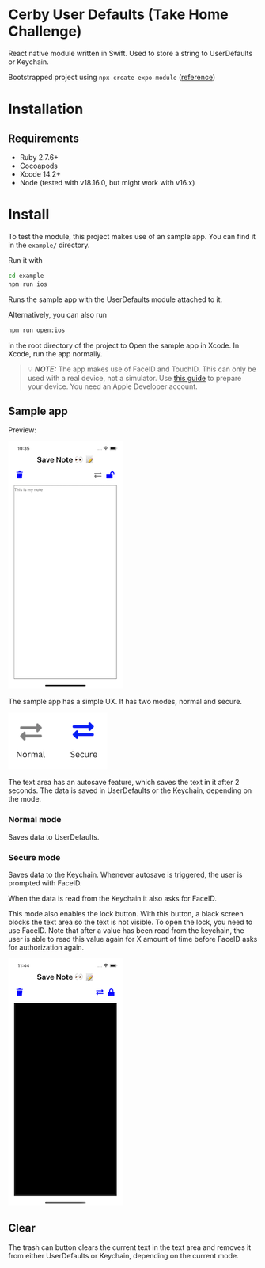 # Cerby User Defaults (Take Home Challenge)

React native module written in Swift. Used to store a string to UserDefaults or Keychain.

Bootstrapped project using `npx create-expo-module` ([reference](https://docs.expo.dev/modules/get-started/#creating-a-new-module-with-an-example-project))

# Installation

## Requirements

* Ruby 2.7.6+
* Cocoapods
* Xcode 14.2+
* Node (tested with v18.16.0, but might work with v16.x)

# Install

To test the module, this project makes use of an sample app. You can find it in the `example/` directory.

Run it with
```sh
cd example
npm run ios
```

Runs the sample app with the UserDefaults module attached to it.

Alternatively, you can also run
```sh
npm run open:ios
```
in the root directory of the project to Open the sample app in Xcode. In Xcode, run the app normally.

> 💡 **_NOTE:_** The app makes use of FaceID and TouchID. This can only be used with a real device, not a simulator. Use [this guide](https://github.com/expo/fyi/blob/main/setup-xcode-signing.md) to prepare your device. You need an Apple Developer account.

## Sample app

Preview:

![Screenshot of app](./images/screenshot1.png)

The sample app has a simple UX. It has two modes, normal and secure.

![app modes](./images/modes.png)

The text area has an autosave feature, which saves the text in it after 2 seconds. The data is saved in UserDefaults or the Keychain, depending on the mode.

### Normal mode

Saves data to UserDefaults.

### Secure mode

Saves data to the Keychain. Whenever autosave is triggered, the user is prompted with FaceID.

When the data is read from the Keychain it also asks for FaceID.

This mode also enables the lock button. With this button, a black screen blocks the text area so the text is not visible. To open the lock, you need to use FaceID. Note that after a value has been read from the keychain, the user is able to read this value again for X amount of time before FaceID asks for authorization again.

![Screenshot of locked text area](./images/lock1.png)

## Clear

The trash can button clears the current text in the text area and removes it from either UserDefaults or Keychain, depending on the current mode.